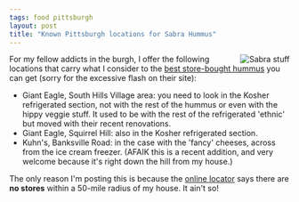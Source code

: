 ```yaml
---
tags: food pittsburgh
layout: post
title: "Known Pittsburgh locations for Sabra Hummus"
---
```




<a href="http://www.sabra.com/"><img 
align="right" src="http://www.cwinters.com/images/blog/sabra_stuff.jpg"
border="0"
alt="Sabra stuff" /></a>

<p>For my fellow addicts in the burgh, I offer the following locations that carry what I consider to the <a href="http://www.sabra.com/index2.html">best store-bought hummus</a> you can get (sorry for the excessive flash on their site):</p>

<p><ul>
  <li>Giant Eagle, South Hills Village area: you need to look in the Kosher refrigerated section, not with the rest of the hummus or even with the hippy veggie stuff. It used to be with the rest of the refrigerated 'ethnic' but moved with their recent renovations.</li>
  <li>Giant Eagle, Squirrel Hill: also in the Kosher refrigerated section.</li>
  <li>Kuhn's, Banksville Road: in the case with the 'fancy' cheeses, across from the ice cream freezer. (AFAIK this is a recent addition, and very welcome because it's right down the hill from my house.)</li>
</ul>

<p>The only reason I'm posting this is because the <a href="http://www.sabra.com/locations.asp">online locator</a> says there are <b>no stores</b> within a 50-mile radius of my house. It ain't so!</p>


